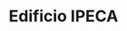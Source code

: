 ---
title: "Edificio IPECA"
url: /ciudad-guayana-puerto-ordaz/edificio-ipeca/
shop: centro comercial
---